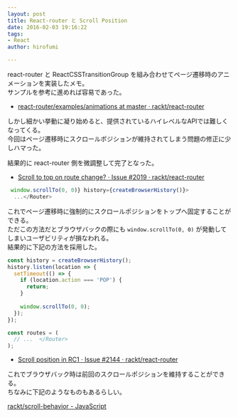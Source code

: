 ```yaml
---
layout: post
title: React-router と Scroll Position
date: 2016-02-03 19:16:22
tags:
- React
author: hirofumi

---
```

react-router と ReactCSSTransitionGroup を組み合わせてページ遷移時のアニメーションを実装したメモ。  
サンプルを参考に進めれば容易であった。

-   [react-router/examples/animations at master · rackt/react-router](https://github.com/rackt/react-router/tree/master/examples/animations)

しかし細かい挙動に凝り始めると、提供されているハイレベルなAPIでは難しくなってくる。  
今回はページ遷移時にスクロールポジションが維持されてしまう問題の修正に少しハマった。

結果的に react-router 側を微調整して完了となった。

-   [Scroll to top on route change? · Issue #2019 · rackt/react-router](https://github.com/rackt/react-router/issues/2019)

```js
 window.scrollTo(0, 0)} history={createBrowserHistory()}>
  ...</Router>
```

これでページ遷移時に強制的にスクロールポジションをトップへ固定することができる。  
ただこの方法だとブラウザバックの際にも `window.scrollTo(0, 0)` が発動してしまいユーザビリティが損なわれる。  
結果的に下記の方法を採用した。

```js
const history = createBrowserHistory();
history.listen(location => {
  setTimeout(() => {
    if (location.action === 'POP') {
      return;
    }
    
    window.scrollTo(0, 0);
  });
});

const routes = (
  // ...  </Router>
);
```

-   [Scroll position in RC1 · Issue #2144 · rackt/react-router](https://github.com/rackt/react-router/issues/2144#issuecomment-150939358)

これでブラウザバック時は前回のスクロールポジションを維持することができる。  
ちなみに下記のようなものもあるらしい。

[rackt/scroll-behavior - JavaScript](https://github.com/rackt/scroll-behavior)